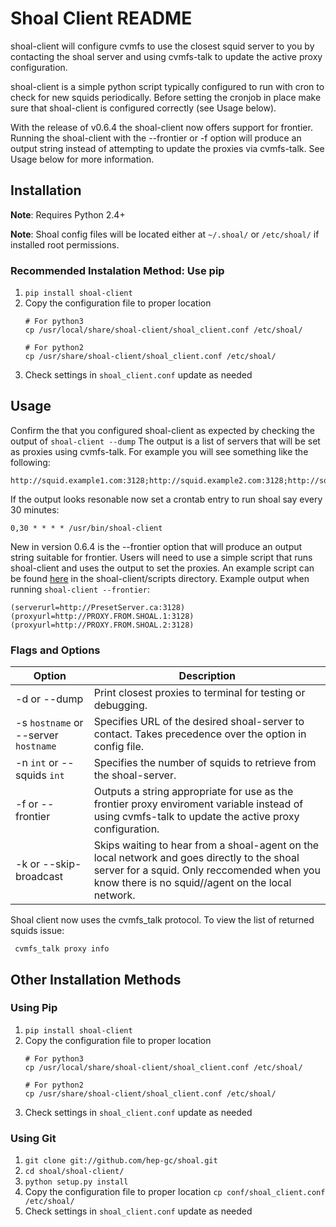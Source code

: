 # Shoal Client README

shoal-client will configure cvmfs to use the closest squid server to you by contacting the shoal server
and using cvmfs-talk to update the active proxy configuration.

shoal-client is a simple python script typically configured to run with cron to check for new squids 
periodically. Before setting the cronjob in place make sure that shoal-client is
configured correctly (see Usage below).

With the release of v0.6.4 the shoal-client now offers support for frontier. Running the shoal-client
with the --frontier or -f option will produce an output string instead of attempting to update the
proxies via cvmfs-talk. See Usage below for more information.


## Installation

**Note**: Requires Python 2.4+

**Note**: Shoal config files will be located either at `~/.shoal/` or `/etc/shoal/` if installed 
root permissions.

### Recommended Instalation Method: Use pip

1. `pip install shoal-client`
2. Copy the configuration file to proper location
    ```
    # For python3
    cp /usr/local/share/shoal-client/shoal_client.conf /etc/shoal/
    
    # For python2
    cp /usr/share/shoal-client/shoal_client.conf /etc/shoal/
    ````
3. Check settings in `shoal_client.conf` update as needed

    
## Usage

Confirm the that you configured shoal-client as expected by checking the output of `shoal-client --dump`
The output is a list of servers that will be set as proxies using cvmfs-talk. For example you will see 
something like the following:

    http://squid.example1.com:3128;http://squid.example2.com:3128;http://squid.example3.com:3128;http://squid.example4.com:3128;http://squid.example5.org:3128;DIRECT

If the output looks resonable now set a crontab entry to run shoal say every 30 minutes:

    0,30 * * * * /usr/bin/shoal-client

New in version 0.6.4 is the --frontier option that will produce an output string suitable for frontier.
Users will need to use a simple script that runs shoal-client and uses the output to set the proxies.
An example script can be found [here](https://github.com/hep-gc/shoal/blob/master/shoal-client/scripts/frontier_set.sh) in the shoal-client/scripts directory.
Example output when running `shoal-client --frontier`:

    (serverurl=http://PresetServer.ca:3128)(proxyurl=http://PROXY.FROM.SHOAL.1:3128)(proxyurl=http://PROXY.FROM.SHOAL.2:3128)

### Flags and Options
| Option | Description |
| --- | --- |
| -d or --dump | Print closest proxies to terminal for testing or debugging. |
| -s `hostname` or --server `hostname`| Specifies URL of the desired shoal-server to contact. Takes precedence over the option in config file. |
| -n `int` or --squids `int` | Specifies the number of squids to retrieve from the shoal-server. |
| -f or --frontier | Outputs a string appropriate for use as the frontier proxy enviroment variable instead of using cvmfs-talk to update the active proxy configuration. |
| -k or --skip-broadcast | Skips waiting to hear from a shoal-agent on the local network and goes directly to the shoal server for a squid. Only reccomended when you know there is no squid//agent on the local network. |

Shoal client now uses the cvmfs_talk protocol. To view the list of returned squids issue:

     cvmfs_talk proxy info

## Other Installation Methods

### Using Pip

1. `pip install shoal-client`
2. Copy the configuration file to proper location
    ```
    # For python3
    cp /usr/local/share/shoal-client/shoal_client.conf /etc/shoal/
    
    # For python2
    cp /usr/share/shoal-client/shoal_client.conf /etc/shoal/
    ```
3. Check settings in `shoal_client.conf` update as needed

### Using Git
1. `git clone git://github.com/hep-gc/shoal.git`
2. `cd shoal/shoal-client/`
3. `python setup.py install`
4. Copy the configuration file to proper location `cp conf/shoal_client.conf /etc/shoal/`
5. Check settings in `shoal_client.conf` update as needed

